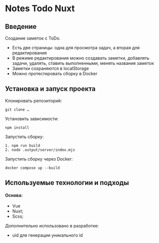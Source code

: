 # Notes Todo Nuxt

## Введение

Создание заметок с ToDo.

- Есть две страницы: одна для просмотра задач, а вторая для редактирования
- В режиме редактирования можно создавать заметки, добавлять задачи, удалять, ставить выполненными, менять названия заметок
- Заметки сохраняются в localStorage
- Можно протестировать сборку в Docker

## Установка и запуск проекта

Клонировать репозиторий:

    git clone …

Установить зависимости:

    npm install

Запустить сборку:

    1. npm run build
    2. node .output/server/index.mjs

Запустить сборку через Docker:

    docker compose up --build

## Используемые технологии и подходы

#### Основа:

- Vue
- Nuxt;
- Scss;

Дополнительно использовано в разработке:

- uid для генерации уникального id
